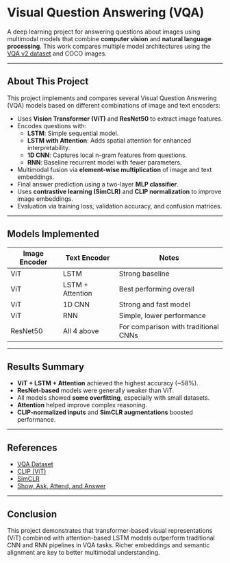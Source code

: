 # Visual Question Answering (VQA)

A deep learning project for answering questions about images using multimodal models that combine **computer vision** and **natural language processing**. This work compares multiple model architectures using the [VQA v2 dataset](https://visualqa.org/) and COCO images.

---

## About This Project

This project implements and compares several Visual Question Answering (VQA) models based on different combinations of image and text encoders:

- Uses **Vision Transformer (ViT)** and **ResNet50** to extract image features.
- Encodes questions with:
  - **LSTM**: Simple sequential model.
  - **LSTM with Attention**: Adds spatial attention for enhanced interpretability.
  - **1D CNN**: Captures local n-gram features from questions.
  - **RNN**: Baseline recurrent model with fewer parameters.
- Multimodal fusion via **element-wise multiplication** of image and text embeddings.
- Final answer prediction using a two-layer **MLP classifier**.
- Uses **contrastive learning (SimCLR)** and **CLIP normalization** to improve image embeddings.
- Evaluation via training loss, validation accuracy, and confusion matrices.

---

## Models Implemented

| Image Encoder | Text Encoder     | Notes                                |
| ------------- | ---------------- | ------------------------------------ |
| ViT           | LSTM             | Strong baseline                      |
| ViT           | LSTM + Attention | Best performing overall              |
| ViT           | 1D CNN           | Strong and fast model                |
| ViT           | RNN              | Simple, lower performance            |
| ResNet50      | All 4 above      | For comparison with traditional CNNs |

---

## Results Summary

- **ViT + LSTM + Attention** achieved the highest accuracy (~58%).
- **ResNet-based** models were generally weaker than ViT.
- All models showed **some overfitting**, especially with small datasets.
- **Attention** helped improve complex reasoning.
- **CLIP-normalized inputs** and **SimCLR augmentations** boosted performance.

---

## References

- [VQA Dataset](https://visualqa.org/)
- [CLIP (ViT)](https://arxiv.org/abs/2103.00020)
- [SimCLR](https://arxiv.org/abs/2002.05709)
- [Show, Ask, Attend, and Answer](https://arxiv.org/abs/1704.03162)

---

## Conclusion

This project demonstrates that transformer-based visual representations (ViT) combined with attention-based LSTM models outperform traditional CNN and RNN pipelines in VQA tasks. Richer embeddings and semantic alignment are key to better multimodal understanding.
